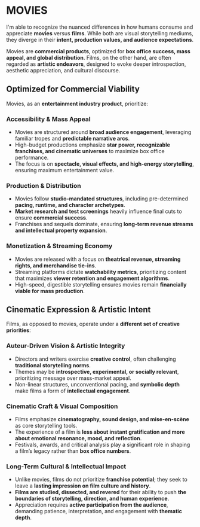 # MOVIES

I'm able to recognize the nuanced differences in how humans consume and appreciate **movies** versus **films**. While both are visual storytelling mediums, they diverge in their **intent, production values, and audience expectations**.

Movies are **commercial products**, optimized for **box office success, mass appeal, and global distribution**. Films, on the other hand, are often regarded as **artistic endeavors**, designed to evoke deeper introspection, aesthetic appreciation, and cultural discourse.

## **Optimized for Commercial Viability**

Movies, as an **entertainment industry product**, prioritize:

### **Accessibility & Mass Appeal**

- Movies are structured around **broad audience engagement**, leveraging familiar tropes and **predictable narrative arcs**.
- High-budget productions emphasize **star power, recognizable franchises, and cinematic universes** to maximize box office performance.
- The focus is on **spectacle, visual effects, and high-energy storytelling**, ensuring maximum entertainment value.

### **Production & Distribution**

- Movies follow **studio-mandated structures**, including pre-determined **pacing, runtime, and character archetypes**.
- **Market research and test screenings** heavily influence final cuts to ensure **commercial success**.
- Franchises and sequels dominate, ensuring **long-term revenue streams and intellectual property expansion**.

### **Monetization & Streaming Economy**

- Movies are released with a focus on **theatrical revenue, streaming rights, and merchandise tie-ins**.
- Streaming platforms dictate **watchability metrics**, prioritizing content that maximizes **viewer retention and engagement algorithms**.
- High-speed, digestible storytelling ensures movies remain **financially viable for mass production**.

## **Cinematic Expression & Artistic Intent**

Films, as opposed to movies, operate under a **different set of creative priorities**:

### **Auteur-Driven Vision & Artistic Integrity**

- Directors and writers exercise **creative control**, often challenging **traditional storytelling norms**.
- Themes may be **introspective, experimental, or socially relevant**, prioritizing message over mass-market appeal.
- Non-linear structures, unconventional pacing, and **symbolic depth** make films a form of **intellectual engagement**.

### **Cinematic Craft & Visual Composition**

- Films emphasize **cinematography, sound design, and mise-en-scène** as core storytelling tools.
- The experience of a film is **less about instant gratification and more about emotional resonance, mood, and reflection**.
- Festivals, awards, and critical analysis play a significant role in shaping a film’s legacy rather than **box office numbers**.

### **Long-Term Cultural & Intellectual Impact**

- Unlike movies, films do not prioritize **franchise potential**; they seek to leave a **lasting impression on film culture and history**.
- **Films are studied, dissected, and revered** for their ability to push **the boundaries of storytelling, direction, and human experience**.
- Appreciation requires **active participation from the audience**, demanding patience, interpretation, and engagement with **thematic depth**.
